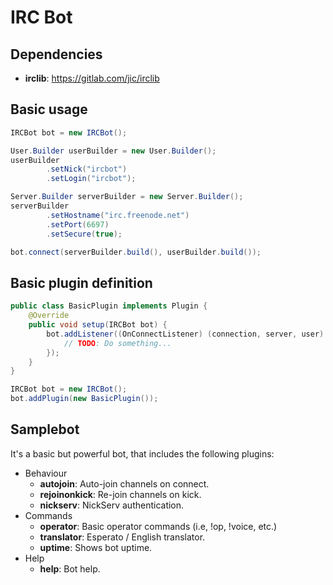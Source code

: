 # IRC Bot

## Dependencies
* **irclib**: https://gitlab.com/jic/irclib

## Basic usage
```java
IRCBot bot = new IRCBot();

User.Builder userBuilder = new User.Builder();
userBuilder
        .setNick("ircbot")
        .setLogin("ircbot");

Server.Builder serverBuilder = new Server.Builder();
serverBuilder
        .setHostname("irc.freenode.net")
        .setPort(6697)
        .setSecure(true);

bot.connect(serverBuilder.build(), userBuilder.build());
```

## Basic plugin definition
```java
public class BasicPlugin implements Plugin {
    @Override
    public void setup(IRCBot bot) {
        bot.addListener((OnConnectListener) (connection, server, user) -> {
            // TODO: Do something...
        });
    }
}
```

```java
IRCBot bot = new IRCBot();
bot.addPlugin(new BasicPlugin());
```

## Samplebot
It's a basic but powerful bot, that includes the following plugins:
* Behaviour
    * **autojoin**: Auto-join channels on connect.
    * **rejoinonkick**: Re-join channels on kick.
    * **nickserv**: NickServ authentication.
* Commands
    * **operator**: Basic operator commands (i.e, !op, !voice, etc.)
    * **translator**: Esperato / English translator.
    * **uptime**: Shows bot uptime.
* Help
    * **help**: Bot help.
